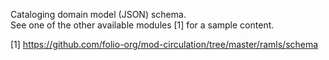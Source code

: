 Cataloging domain model (JSON) schema.   
See one of the other available modules [1] for a sample content.

[1] https://github.com/folio-org/mod-circulation/tree/master/ramls/schema
